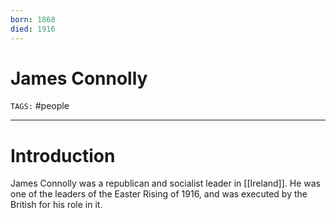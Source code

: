 ```yaml
---
born: 1868
died: 1916
---
```

# James Connolly 
`TAGS:` #people

---
# Introduction
James Connolly was a republican and socialist leader in [[Ireland]]. He was one of the leaders of the Easter Rising of 1916, and was executed by the British for his role in it. 